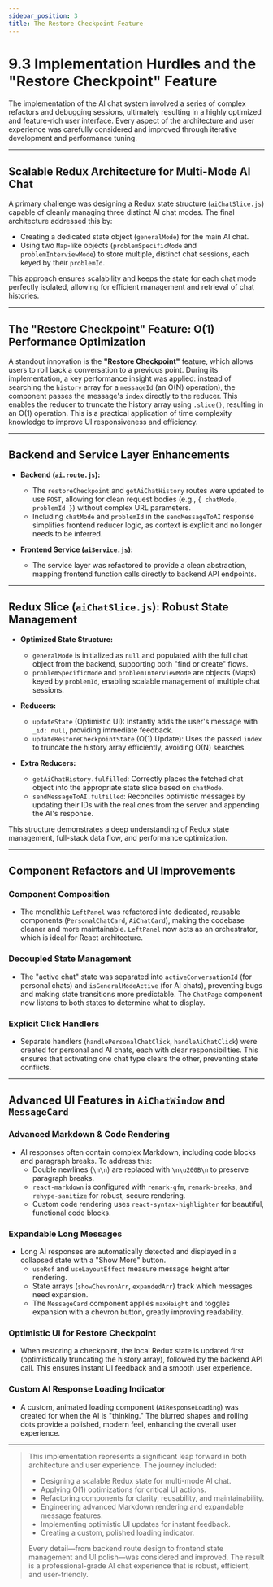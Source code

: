 ```yaml
---
sidebar_position: 3
title: The Restore Checkpoint Feature
---
```


# 9.3 Implementation Hurdles and the "Restore Checkpoint" Feature

The implementation of the AI chat system involved a series of complex refactors and debugging sessions, ultimately resulting in a highly optimized and feature-rich user interface. Every aspect of the architecture and user experience was carefully considered and improved through iterative development and performance tuning.

---

## Scalable Redux Architecture for Multi-Mode AI Chat

A primary challenge was designing a Redux state structure (`aiChatSlice.js`) capable of cleanly managing three distinct AI chat modes. The final architecture addressed this by:

- Creating a dedicated state object (`generalMode`) for the main AI chat.
- Using two `Map`-like objects (`problemSpecificMode` and `problemInterviewMode`) to store multiple, distinct chat sessions, each keyed by their `problemId`.

This approach ensures scalability and keeps the state for each chat mode perfectly isolated, allowing for efficient management and retrieval of chat histories.

---

## The "Restore Checkpoint" Feature: O(1) Performance Optimization

A standout innovation is the **"Restore Checkpoint"** feature, which allows users to roll back a conversation to a previous point. During its implementation, a key performance insight was applied: instead of searching the `history` array for a `messageId` (an O(N) operation), the component passes the message's `index` directly to the reducer. This enables the reducer to truncate the history array using `.slice()`, resulting in an O(1) operation. This is a practical application of time complexity knowledge to improve UI responsiveness and efficiency.

---

## Backend and Service Layer Enhancements

- **Backend (`ai.route.js`):**
    - The `restoreCheckpoint` and `getAiChatHistory` routes were updated to use `POST`, allowing for clean request bodies (e.g., `{ chatMode, problemId }`) without complex URL parameters.
    - Including `chatMode` and `problemId` in the `sendMessageToAI` response simplifies frontend reducer logic, as context is explicit and no longer needs to be inferred.

- **Frontend Service (`aiService.js`):**
    - The service layer was refactored to provide a clean abstraction, mapping frontend function calls directly to backend API endpoints.

---

## Redux Slice (`aiChatSlice.js`): Robust State Management

- **Optimized State Structure:**
    - `generalMode` is initialized as `null` and populated with the full chat object from the backend, supporting both "find or create" flows.
    - `problemSpecificMode` and `problemInterviewMode` are objects (Maps) keyed by `problemId`, enabling scalable management of multiple chat sessions.

- **Reducers:**
    - `updateState` (Optimistic UI): Instantly adds the user's message with `_id: null`, providing immediate feedback.
    - `updateRestoreCheckpointState` (O(1) Update): Uses the passed `index` to truncate the history array efficiently, avoiding O(N) searches.

- **Extra Reducers:**
    - `getAiChatHistory.fulfilled`: Correctly places the fetched chat object into the appropriate state slice based on `chatMode`.
    - `sendMessageToAI.fulfilled`: Reconciles optimistic messages by updating their IDs with the real ones from the server and appending the AI's response.

This structure demonstrates a deep understanding of Redux state management, full-stack data flow, and performance optimization.

---

## Component Refactors and UI Improvements

### Component Composition

- The monolithic `LeftPanel` was refactored into dedicated, reusable components (`PersonalChatCard`, `AiChatCard`), making the codebase cleaner and more maintainable. `LeftPanel` now acts as an orchestrator, which is ideal for React architecture.

### Decoupled State Management

- The "active chat" state was separated into `activeConversationId` (for personal chats) and `isGeneralModeActive` (for AI chats), preventing bugs and making state transitions more predictable. The `ChatPage` component now listens to both states to determine what to display.

### Explicit Click Handlers

- Separate handlers (`handlePersonalChatClick`, `handleAiChatClick`) were created for personal and AI chats, each with clear responsibilities. This ensures that activating one chat type clears the other, preventing state conflicts.

---

## Advanced UI Features in `AiChatWindow` and `MessageCard`

### Advanced Markdown & Code Rendering

- AI responses often contain complex Markdown, including code blocks and paragraph breaks. To address this:
    - Double newlines (`\n\n`) are replaced with `\n\u200B\n` to preserve paragraph breaks.
    - `react-markdown` is configured with `remark-gfm`, `remark-breaks`, and `rehype-sanitize` for robust, secure rendering.
    - Custom code rendering uses `react-syntax-highlighter` for beautiful, functional code blocks.

### Expandable Long Messages

- Long AI responses are automatically detected and displayed in a collapsed state with a "Show More" button.
    - `useRef` and `useLayoutEffect` measure message height after rendering.
    - State arrays (`showChevronArr`, `expandedArr`) track which messages need expansion.
    - The `MessageCard` component applies `maxHeight` and toggles expansion with a chevron button, greatly improving readability.

### Optimistic UI for Restore Checkpoint

- When restoring a checkpoint, the local Redux state is updated first (optimistically truncating the history array), followed by the backend API call. This ensures instant UI feedback and a smooth user experience.

### Custom AI Response Loading Indicator

- A custom, animated loading component (`AiResponseLoading`) was created for when the AI is "thinking." The blurred shapes and rolling dots provide a polished, modern feel, enhancing the overall user experience.

---

>This implementation represents a significant leap forward in both architecture and user experience. The journey included:
>
>- Designing a scalable Redux state for multi-mode AI chat.
>- Applying O(1) optimizations for critical UI actions.
>- Refactoring components for clarity, reusability, and maintainability.
>- Engineering advanced Markdown rendering and expandable message features.
>- Implementing optimistic UI updates for instant feedback.
>- Creating a custom, polished loading indicator.
>
>Every detail—from backend route design to frontend state management and UI polish—was considered and improved. The result is a professional-grade AI chat experience that is robust, efficient, and user-friendly.